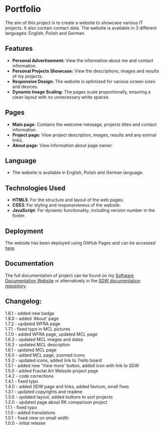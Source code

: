 # Portfolio

The aim of this project is to create a website to showcase various IT projects. It also contain contact data. The website is available in 3 different languages: English, Polish and German.

## Features

- **Personal Advertisement:** View the information about me and contact information.
- **Personal Projects Showcase:** View the descriptions, images and results of my projects.
- **Responsive Design:** The website is optimized for various screen sizes and devices.
- **Dynamic Image Scaling:** The pages scale proportionally, ensuring a clean layout with no unnecessary white spaces.

## Pages
- **Main page:** Contains the welcome message, projects titles and contact information.
- **Project page:** View project description, images, results and any extrnal links.
- **About page:** View information about page owner.


## Language
   - The website is available in English, Polish and German language.

## Technologies Used

- **HTML5**: For the structure and layout of the web pages.
- **CSS3**: For styling and responsiveness of the website.
- **JavaScript**: For dynamic functionality, including version number in the footer.

## Deployment  

The website has been deployed using GitHub Pages and can be accessed [here](https://patrickschroeder98.github.io/portfolio/).

## Documentation  

The full documentation of project can be found on my [Software Documentation Website](https://patrickschroeder98.github.io/software_documentation/portfolio_docs/index.html) or alternatively in the [SDW documentation repository](https://github.com/PatrickSchroeder98/software_documentation/tree/main/portfolio_docs).

 
## Changelog:  
1.8.1 - added new badge  
1.8.0 - added 'About' page  
1.7.2 - updated WFRA page  
1.7.1 - fixed typo in MCL pictures  
1.7.0 - added WFRA page, updated MCL page  
1.6.3 - updated MCL images and dates  
1.6.2 - updated MCL description  
1.6.1 - updated MCL page  
1.6.0 - added MCL page, zoomed icons  
1.5.2 - updated icons, added link to Trello board  
1.5.1 - added new 'View more' button, added icon with link to SDW  
1.5.0 - added Fractal Art Website project page  
1.4.2 - code corrections  
1.4.1 - fixed typo  
1.4.0 - added SDW page and links, added favicon, small fixes  
1.3.1 - updated copyrights and readme  
1.3.0 - updated layout, added buttons to sort projects  
1.2.0 - updated page about RK comparison project  
1.1.1 - fixed typo  
1.1.0 - added translations  
1.0.1 - fixed view on small width  
1.0.0 - initial release  
